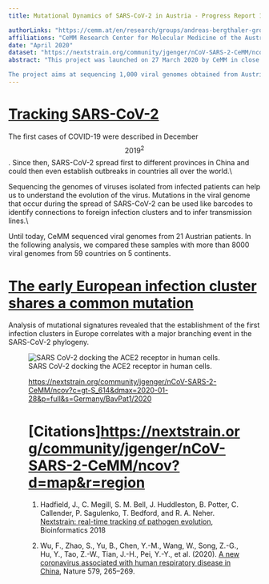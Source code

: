 ```yaml
---
title: Mutational Dynamics of SARS-CoV-2 in Austria - Progress Report 1

authorLinks: "https://cemm.at/en/research/groups/andreas-bergthaler-group/"
affiliations: "CeMM Research Center for Molecular Medicine of the Austrian Academy of Sciences"
date: "April 2020"
dataset: "https://nextstrain.org/community/jgenger/nCoV-SARS-2-CeMM/ncov?d=map&r=region"
abstract: "This project was launched on 27 March 2020 by CeMM in close collaboration with the Medical University of Vienna. 

The project aims at sequencing 1,000 viral genomes obtained from Austrian patient-derived samples, in order to learn more about the molecular understanding of the COVID-19 pandemic and the causative pathogen. The project results will integrate Austrian viral genome data into a global map of SARS-CoV-2 mutations, which will help decipher the mutational dynamics underlying the COVID-19 pandemic."
---
```


# [Tracking SARS-CoV-2](https://nextstrain.org/community/jgenger/nCoV-SARS-2-CeMM/ncov?animate=2019-12-19,2020-04-24,0,0,15000&d=map&r=region)

The first cases of COVID-19 were described in December $$2019^2$$. Since then, SARS-CoV-2 spread first to different provinces in China and could then even establish outbreaks in countries all over the world.\


Sequencing the genomes of viruses isolated from infected patients can help us to understand the evolution of the virus. Mutations in the viral genome that occur during the spread of SARS-CoV-2 can be used like barcodes to identify connections to foreign infection clusters and to infer transmission lines.\


Until today, CeMM sequenced viral genomes from 21 Austrian patients. In the following analysis, we compared these samples with more than 8000 viral genomes from 59 countries on 5 continents. 

# [The early European infection cluster shares a common mutation](https://nextstrain.org/community/jgenger/nCoV-SARS-2-CeMM/ncov?c=gt-S_614&dmax=2020-01-29&d=map)

Analysis of mutational signatures revealed that the establishment of the first infection clusters in Europe correlates with a major branching event in the SARS-CoV-2 phylogeny.



<figure class="image"><img src="https://cemm.at/fileadmin/_processed_/8/b/csm_Illustration-SARS-CoV-2_2_Bobby-Rajesh-Malhotra_CeMM_45a7e025a0.png" alt="SARS CoV-2 docking the ACE2 receptor in human cells."><figcaption>SARS CoV-2 docking the ACE2 receptor in human cells.</figcaption>


https://nextstrain.org/community/jgenger/nCoV-SARS-2-CeMM/ncov?c=gt-S_614&dmax=2020-01-28&p=full&s=Germany/BavPat1/2020

# [Citations]https://nextstrain.org/community/jgenger/nCoV-SARS-2-CeMM/ncov?d=map&r=region

1. Hadfield, J., C. Megill, S. M. Bell, J. Huddleston, B. Potter, C. Callender, P. Sagulenko, T. Bedford, and R. A. Neher. [Nextstrain: real-time tracking of pathogen evolution](https://doi.org/10.1093/bioinformatics/bty407), Bioinformatics 2018

2. Wu, F., Zhao, S., Yu, B., Chen, Y.-M., Wang, W., Song, Z.-G., Hu, Y., Tao, Z.-W., Tian, J.-H., Pei, Y.-Y., et al. (2020). [A new coronavirus associated with human respiratory disease in China](https://doi.org/10.1038/s41586-020-2008-3), Nature 579, 265–269.



